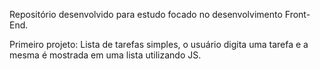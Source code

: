 Repositório desenvolvido para estudo focado no desenvolvimento Front-End.

Primeiro projeto:
Lista de tarefas simples, o usuário digita uma tarefa e a mesma  é mostrada em uma lista utilizando JS.
